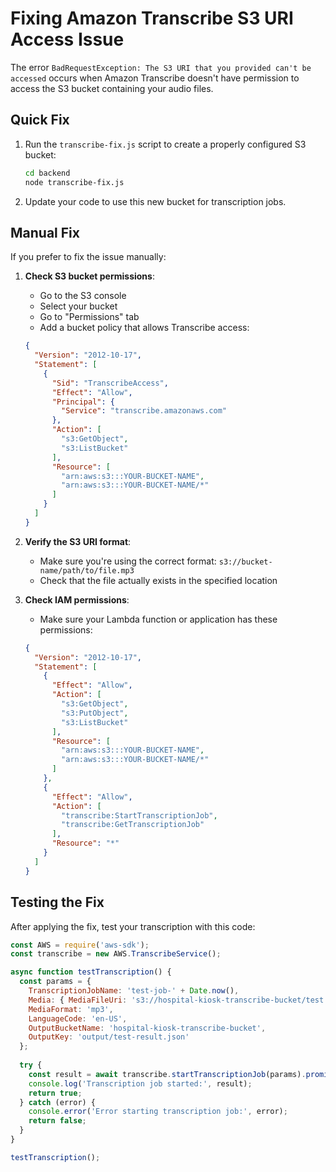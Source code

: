 # Fixing Amazon Transcribe S3 URI Access Issue

The error `BadRequestException: The S3 URI that you provided can't be accessed` occurs when Amazon Transcribe doesn't have permission to access the S3 bucket containing your audio files.

## Quick Fix

1. Run the `transcribe-fix.js` script to create a properly configured S3 bucket:
   ```bash
   cd backend
   node transcribe-fix.js
   ```

2. Update your code to use this new bucket for transcription jobs.

## Manual Fix

If you prefer to fix the issue manually:

1. **Check S3 bucket permissions**:
   - Go to the S3 console
   - Select your bucket
   - Go to "Permissions" tab
   - Add a bucket policy that allows Transcribe access:
   ```json
   {
     "Version": "2012-10-17",
     "Statement": [
       {
         "Sid": "TranscribeAccess",
         "Effect": "Allow",
         "Principal": {
           "Service": "transcribe.amazonaws.com"
         },
         "Action": [
           "s3:GetObject",
           "s3:ListBucket"
         ],
         "Resource": [
           "arn:aws:s3:::YOUR-BUCKET-NAME",
           "arn:aws:s3:::YOUR-BUCKET-NAME/*"
         ]
       }
     ]
   }
   ```

2. **Verify the S3 URI format**:
   - Make sure you're using the correct format: `s3://bucket-name/path/to/file.mp3`
   - Check that the file actually exists in the specified location

3. **Check IAM permissions**:
   - Make sure your Lambda function or application has these permissions:
   ```json
   {
     "Version": "2012-10-17",
     "Statement": [
       {
         "Effect": "Allow",
         "Action": [
           "s3:GetObject",
           "s3:PutObject",
           "s3:ListBucket"
         ],
         "Resource": [
           "arn:aws:s3:::YOUR-BUCKET-NAME",
           "arn:aws:s3:::YOUR-BUCKET-NAME/*"
         ]
       },
       {
         "Effect": "Allow",
         "Action": [
           "transcribe:StartTranscriptionJob",
           "transcribe:GetTranscriptionJob"
         ],
         "Resource": "*"
       }
     ]
   }
   ```

## Testing the Fix

After applying the fix, test your transcription with this code:

```javascript
const AWS = require('aws-sdk');
const transcribe = new AWS.TranscribeService();

async function testTranscription() {
  const params = {
    TranscriptionJobName: 'test-job-' + Date.now(),
    Media: { MediaFileUri: 's3://hospital-kiosk-transcribe-bucket/test.mp3' },
    MediaFormat: 'mp3',
    LanguageCode: 'en-US',
    OutputBucketName: 'hospital-kiosk-transcribe-bucket',
    OutputKey: 'output/test-result.json'
  };
  
  try {
    const result = await transcribe.startTranscriptionJob(params).promise();
    console.log('Transcription job started:', result);
    return true;
  } catch (error) {
    console.error('Error starting transcription job:', error);
    return false;
  }
}

testTranscription();
```